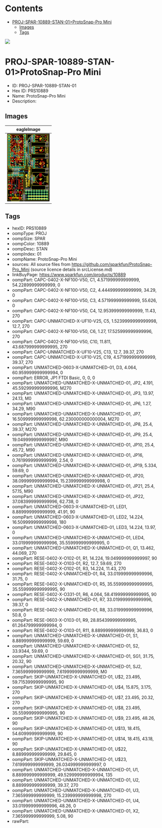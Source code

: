 



Contents
========

* [PROJ-SPAR-10889-STAN-01>ProtoSnap-Pro Mini](#proj-spar-10889-stan-01protosnap-pro-mini)
	* [Images](#images)
	* [Tags](#tags)
  
![][im]
# PROJ-SPAR-10889-STAN-01>ProtoSnap-Pro Mini

- ID: PROJ-SPAR-10889-STAN-01
- Hex ID: PRS10889
- Name: ProtoSnap-Pro Mini
- Description: 

## Images
  
  

|eagleImage|
| :---: |
|[![eagleImage](eagleImage_140.png)](eagleImage_600.png)|

## Tags

- hexID: PRS10889
- oompType: PROJ
- oompSize: SPAR
- oompColor: 10889
- oompDesc: STAN
- oompIndex: 01
- oompName: ProtoSnap-Pro Mini
- sources: All source files from https://github.com/sparkfun/ProtoSnap-Pro_Mini (source licence details in srcLicense.md)
- linkBuyPage: https://www.sparkfun.com/products/10889
- oompPart: CAPC-0402-X-NF100-V50, C1, 4.571999999999999, 54.22899999999999, 0
- oompPart: CAPC-0402-X-NF100-V50, C2, 4.444999999999999, 34.29, 0
- oompPart: CAPC-0402-X-NF100-V50, C3, 4.571999999999999, 55.626, 0
- oompPart: CAPC-0402-X-NF100-V50, C4, 12.953999999999999, 11.43, 270
- oompPart: CAPC-UNMATCHED-X-UF10-V25, C5, 1.5239999999999998, 12.7, 270
- oompPart: CAPC-0402-X-NF100-V50, C6, 1.27, 17.525999999999996, 270
- oompPart: CAPC-0402-X-NF100-V50, C10, 11.811, 43.687999999999995, 270
- oompPart: CAPC-UNMATCHED-X-UF10-V25, C13, 12.7, 39.37, 270
- oompPart: CAPC-UNMATCHED-X-UF10-V25, C19, 4.571999999999999, 39.37, 270
- oompPart: UNMATCHED-0603-X-UNMATCHED-01, D3, 4.064, 60.959999999999994, 0
- oompPart: ERROR, JP1 FTDI Basic, 0, 0, 0
- oompPart: UNMATCHED-UNMATCHED-X-UNMATCHED-01, JP2, 4.191, 45.592999999999996, M270
- oompPart: UNMATCHED-UNMATCHED-X-UNMATCHED-01, JP3, 13.97, 24.13, M0
- oompPart: UNMATCHED-UNMATCHED-X-UNMATCHED-01, JP6, 1.27, 34.29, M90
- oompPart: UNMATCHED-UNMATCHED-X-UNMATCHED-01, JP7, 16.509999999999998, 62.230000000000004, M270
- oompPart: UNMATCHED-UNMATCHED-X-UNMATCHED-01, JP8, 25.4, 39.37, M270
- oompPart: UNMATCHED-UNMATCHED-X-UNMATCHED-01, JP9, 25.4, 19.049999999999997, M90
- oompPart: UNMATCHED-UNMATCHED-X-UNMATCHED-01, JP10, 25.4, 45.72, M90
- oompPart: UNMATCHED-UNMATCHED-X-UNMATCHED-01, JP16, 0.7619999999999999, 2.54, 0
- oompPart: UNMATCHED-UNMATCHED-X-UNMATCHED-01, JP19, 5.334, 59.69, 0
- oompPart: UNMATCHED-UNMATCHED-X-UNMATCHED-01, JP20, 38.099999999999994, 15.239999999999998, 0
- oompPart: UNMATCHED-UNMATCHED-X-UNMATCHED-01, JP21, 25.4, 57.15, M90
- oompPart: UNMATCHED-UNMATCHED-X-UNMATCHED-01, JP22, 37.083999999999996, 62.738, 0
- oompPart: UNMATCHED-0603-X-UNMATCHED-01, LED1, 8.889999999999999, 41.91, 90
- oompPart: UNMATCHED-0603-X-UNMATCHED-01, LED2, 14.224, 16.509999999999998, 180
- oompPart: UNMATCHED-0603-X-UNMATCHED-01, LED3, 14.224, 13.97, 0
- oompPart: UNMATCHED-UNMATCHED-X-UNMATCHED-01, LED4, 33.019999999999996, 35.559999999999995, 0
- oompPart: UNMATCHED-UNMATCHED-X-UNMATCHED-01, Q1, 13.462, 44.069, 270
- oompPart: RESE-0402-X-O102-01, R1, 14.224, 19.049999999999997, 90
- oompPart: RESE-0402-X-O103-01, R2, 12.7, 59.69, 270
- oompPart: RESE-0402-X-O102-01, R3, 14.224, 11.43, 270
- oompPart: RESE-0402-X-UNMATCHED-01, R4, 33.019999999999996, 31.75, 0
- oompPart: RESE-0402-X-UNMATCHED-01, R5, 35.559999999999995, 35.559999999999995, 90
- oompPart: RESE-0402-X-O331-01, R6, 4.064, 58.419999999999995, 90
- oompPart: RESE-0402-X-UNMATCHED-01, R7, 33.019999999999996, 39.37, 0
- oompPart: RESE-0402-X-UNMATCHED-01, R8, 33.019999999999996, 50.8, 0
- oompPart: RESE-0603-X-O103-01, R9, 28.854399999999995, 61.264799999999994, 0
- oompPart: RESE-0402-X-O103-01, R11, 8.889999999999999, 36.83, 0
- oompPart: UNMATCHED-UNMATCHED-X-UNMATCHED-01, S1, 8.889999999999999, 59.69, 0
- oompPart: UNMATCHED-UNMATCHED-X-UNMATCHED-01, S2, 33.9344, 59.69, 0
- oompPart: UNMATCHED-UNMATCHED-X-UNMATCHED-01, SG1, 31.75, 20.32, 90
- oompPart: UNMATCHED-UNMATCHED-X-UNMATCHED-01, SJ2, 7.365999999999999, 7.619999999999999, M0
- oompPart: SKIP-UNMATCHED-X-UNMATCHED-01, U$2, 23.495, 59.715399999999995, 90
- oompPart: SKIP-UNMATCHED-X-UNMATCHED-01, U$4, 15.875, 3.175, 270
- oompPart: SKIP-UNMATCHED-X-UNMATCHED-01, U$7, 23.495, 20.32, 270
- oompPart: SKIP-UNMATCHED-X-UNMATCHED-01, U$8, 23.495, 35.559999999999995, 90
- oompPart: SKIP-UNMATCHED-X-UNMATCHED-01, U$9, 23.495, 48.26, 90
- oompPart: SKIP-UNMATCHED-X-UNMATCHED-01, U$13, 18.415, 54.60999999999999, 90
- oompPart: SKIP-UNMATCHED-X-UNMATCHED-01, U$14, 18.415, 43.18, 90
- oompPart: SKIP-UNMATCHED-X-UNMATCHED-01, U$22, 8.889999999999999, 29.845, 0
- oompPart: SKIP-UNMATCHED-X-UNMATCHED-01, U$23, 7.619999999999999, 26.034999999999997, 0
- oompPart: UNMATCHED-UNMATCHED-X-UNMATCHED-01, U1, 8.889999999999999, 49.529999999999994, 135
- oompPart: UNMATCHED-UNMATCHED-X-UNMATCHED-01, U2, 8.889999999999999, 39.37, 270
- oompPart: UNMATCHED-UNMATCHED-X-UNMATCHED-01, U3, 7.365999999999999, 15.239999999999998, 270
- oompPart: UNMATCHED-UNMATCHED-X-UNMATCHED-01, U4, 33.019999999999996, 48.26, 0
- oompPart: UNMATCHED-UNMATCHED-X-UNMATCHED-01, X2, 7.365999999999999, 5.08, 90
- rawPart: 



[im]: eagleImage_450.png
